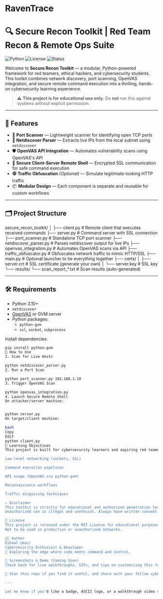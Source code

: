 # RavenTrace
# 🔍 Secure Recon Toolkit | Red Team Recon & Remote Ops Suite

![Python](https://img.shields.io/badge/Python-3.10%2B-blue.svg)
![License](https://img.shields.io/badge/license-Educational%20Use%20Only-red)
![Status](https://img.shields.io/badge/status-Work%20in%20Progress-yellow)

Welcome to **Secure Recon Toolkit** — a modular, Python-powered framework for red teamers, ethical hackers, and cybersecurity students. This toolkit combines network discovery, port scanning, OpenVAS integration, and secure remote command execution into a thrilling, hands-on cybersecurity learning experience.

> ⚠️ **This project is for educational use only.** Do **not** run this against systems without explicit permission.

---

## 🚀 Features

- 🔎 **Port Scanner** — Lightweight scanner for identifying open TCP ports
- 🧠 **Netdiscover Parser** — Extracts live IPs from the local subnet using `netdiscover`
- 🛡️ **OpenVAS API Integration** — Automates vulnerability scans using OpenVAS's API
- 🔐 **Secure Client-Server Remote Shell** — Encrypted SSL communication for safe command execution
- 🕵️ **Traffic Obfuscation** *(Optional)* — Simulate legitimate-looking HTTP traffic
- 📦 **Modular Design** — Each component is separate and reusable for custom workflows

---

## 🗂️ Project Structure

secure_recon_toolkit/
│
├── client.py # Remote client that executes received commands
├── server.py # Command server with SSL connection
├── port_scanner.py # Standalone TCP port scanner
├── netdiscover_parser.py # Parses netdiscover output for live IPs
├── openvas_integration.py # Automates OpenVAS scans via API
├── traffic_obfuscator.py # Obfuscates network traffic to mimic HTTP/SSL
├── main.py # Optional launcher to tie everything together
├── certs/
│ ├── server.crt # SSL certificate (generate your own)
│ └── server.key # SSL key
└── results/
└── scan_report_*.txt # Scan results (auto-generated)

---

## 🛠️ Requirements

- Python 3.10+
- `netdiscover`
- [OpenVAS](https://www.greenbone.net/en/) or GVM server
- Python packages:
  - `python-gvm`
  - `ssl`, `socket`, `subprocess`

Install dependencies:

```bash
pip install python-gvm
🧪 How to Use
1. Scan for Live Hosts

python netdiscover_parser.py
2. Run a Port Scan

python port_scanner.py 192.168.1.10
3. Trigger OpenVAS Scan

python openvas_integration.py
4. Launch Secure Remote Shell
On attacker/server machine:


python server.py
On target/client machine:

bash
Copy
Edit
python client.py
🧠 Learning Objectives
This project is built for cybersecurity learners and aspiring red teamers. By using it, you'll get hands-on experience with:

Low-level networking (sockets, SSL)

Command execution pipelines

API usage (OpenVAS via python-gvm)

Reconnaissance workflows

Traffic disguising techniques

⚠️ Disclaimer
This toolkit is strictly for educational and authorized penetration testing.
Unauthorized use is illegal and unethical. Always have written consent before scanning or accessing any system.

📜 License
This project is released under the MIT License for educational purposes only.
Not to be used in production or unauthorized networks.

👩‍💻 Author
Eshaal Umair
Cybersecurity Enthusiast & Developer
🔐 Exploring the edge where code meets command and control.

📸 Screenshots & Demo (Coming Soon)
Check back for live walkthroughs, GIFs, and tips on customizing this toolkit to suit your needs.

🌟 Star this repo if you find it useful, and share with your fellow cybersecurity learners!

---

Let me know if you'd like a badge, ASCII logo, or a walkthrough video script added to it as well!
